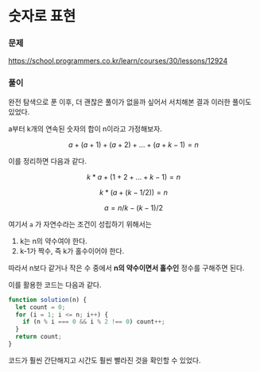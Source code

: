 # 숫자로 표현

### 문제

https://school.programmers.co.kr/learn/courses/30/lessons/12924

### 풀이

완전 탐색으로 푼 이후, 더 괜찮은 풀이가 없을까 싶어서 서치해본 결과 이러한 풀이도 있었다.

a부터 k개의 연속된 숫자의 합이 n이라고 가정해보자.

$$
a+(a+1)+(a+2)+...+(a+k-1) = n
$$

이를 정리하면 다음과 같다.

$$
k*a + (1+2+...+k-1) = n
$$

$$
k*(a+ (k-1/2)) = n
$$

$$
a = n/k - (k-1)/2
$$

여기서 `a` 가 자연수라는 조건이 성립하기 위해서는

1. k는 n의 약수여야 한다.
2. k-1가 짝수, 즉 k가 홀수이어야 한다.

따라서 n보다 같거나 작은 수 중에서 **n의 약수이면서 홀수인** 정수를 구해주면 된다.

이를 활용한 코드는 다음과 같다.

```js
function solution(n) {
  let count = 0;
  for (i = 1; i <= n; i++) {
    if (n % i === 0 && i % 2 !== 0) count++;
  }
  return count;
}
```

코드가 훨씬 간단해지고 시간도 훨씬 빨라진 것을 확인할 수 있었다.
